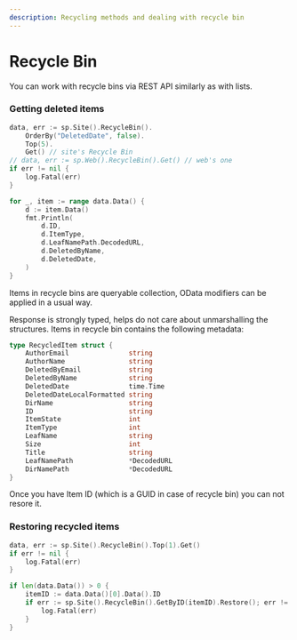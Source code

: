 ```yaml
---
description: Recycling methods and dealing with recycle bin
---
```


# Recycle Bin

You can work with recycle bins via REST API similarly as with lists. 

### Getting deleted items

```go
data, err := sp.Site().RecycleBin().
	OrderBy("DeletedDate", false).
	Top(5).
	Get() // site's Recycle Bin
// data, err := sp.Web().RecycleBin().Get() // web's one
if err != nil {
	log.Fatal(err)
}

for _, item := range data.Data() {
	d := item.Data()
	fmt.Println(
		d.ID,
		d.ItemType,
		d.LeafNamePath.DecodedURL,
		d.DeletedByName,
		d.DeletedDate,
	)
}
```

Items in recycle bins are queryable collection, OData modifiers can be applied in a usual way.

Response is strongly typed, helps do not care about unmarshalling the structures. Items in recycle bin contains the following metadata:

```go
type RecycledItem struct {
	AuthorEmail               string
	AuthorName                string
	DeletedByEmail            string
	DeletedByName             string
	DeletedDate               time.Time
	DeletedDateLocalFormatted string
	DirName                   string
	ID                        string
	ItemState                 int
	ItemType                  int
	LeafName                  string
	Size                      int
	Title                     string
	LeafNamePath              *DecodedURL
	DirNamePath               *DecodedURL
}
```

Once you have Item ID \(which is a GUID in case of recycle bin\) you can not resore it.

### Restoring recycled items

```go
data, err := sp.Site().RecycleBin().Top(1).Get()
if err != nil {
	log.Fatal(err)
}

if len(data.Data()) > 0 {
	itemID := data.Data()[0].Data().ID
	if err := sp.Site().RecycleBin().GetByID(itemID).Restore(); err != nil {
		log.Fatal(err)
	}
}
```

